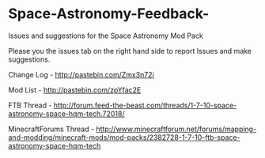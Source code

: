 # Space-Astronomy-Feedback-
Issues and suggestions for the Space Astronomy Mod Pack

Please you the issues tab on the right hand side to report Issues and make suggestions.

Change Log - http://pastebin.com/Zmx3n72i

Mod List - http://pastebin.com/zpYfac2E

FTB Thread - http://forum.feed-the-beast.com/threads/1-7-10-space-astronomy-space-hqm-tech.72018/

MinecraftForums Thread - http://www.minecraftforum.net/forums/mapping-and-modding/minecraft-mods/mod-packs/2382728-1-7-10-ftb-space-astronomy-space-hqm-tech
